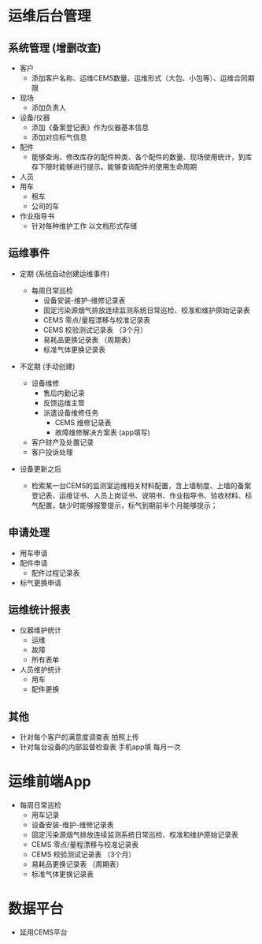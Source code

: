 # 运维后台管理
## 系统管理 (增删改查)
- 客户
    - 添加客户名称、运维CEMS数量、运维形式（大包、小包等）、运维合同期限
- 现场
    - 添加负责人
- 设备/仪器
    - 添加《备案登记表》作为仪器基本信息
    - 添加对应标气信息
- 配件
    - 能够查询、修改库存的配件种类、各个配件的数量、现场使用统计，到库存下限时能够进行提示。能够查询配件的使用生命周期
- 人员
- 用车
    - 租车
    - 公司的车
- 作业指导书
    - 针对每种维护工作 以文档形式存储

## 运维事件
- 定期 (系统自动创建运维事件)
    - 每周日常巡检
        - 设备安装-维护-维修记录表
        - 固定污染源烟气排放连续监测系统日常巡检、校准和维护原始记录表
        - CEMS 零点/量程漂移与校准记录表
        - CEMS 校验测试记录表 （3个月）
        - 易耗品更换记录表 （周期表）
        - 标准气体更换记录表


- 不定期 (手动创建)
    - 设备维修
        - 售后内勤记录
        - 反馈运维主管
        - 派遣设备维修任务
            - CEMS 维修记录表 
            - 故障维修解决方案表 (app填写)
    - 客户财产及处置记录
    - 客户投诉处理


- 设备更新之后
    - 检索某一台CEMS的监测室运维相关材料配置，含上墙制度、上墙的备案登记表、运维证书、人员上岗证书、说明书、作业指导书、验收材料、标气配置，缺少时能够报警提示，标气到期前半个月能够提示；

## 申请处理
- 用车申请
- 配件申请
    - 配件过程记录表
- 标气更换申请

## 运维统计报表
- 仪器维护统计
    - 运维
    - 故障
    - 所有表单
- 人员维护统计
    - 用车
    - 配件更换


## 其他
- 针对每个客户的满意度调查表 拍照上传
- 针对每台设备的内部监督检查表 手机app填 每月一次

# 运维前端App
- 每周日常巡检
    - 用车记录
    - 设备安装-维护-维修记录表
    - 固定污染源烟气排放连续监测系统日常巡检、校准和维护原始记录表
    - CEMS 零点/量程漂移与校准记录表
    - CEMS 校验测试记录表 （3个月）
    - 易耗品更换记录表 （周期表）
    - 标准气体更换记录表

# 数据平台
- 延用CEMS平台
